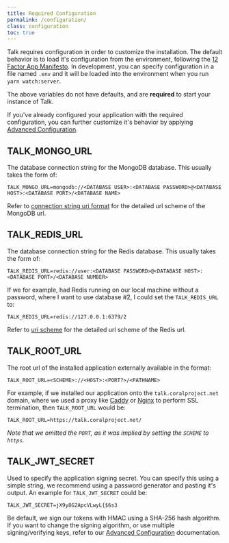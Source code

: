 ```yaml
---
title: Required Configuration
permalink: /configuration/
class: configuration
toc: true
---
```


Talk requires configuration in order to customize the installation. The default
behavior is to load it's configuration from the environment, following the
[12 Factor App Manifesto](https://12factor.net/).
In development, you can specify configuration in a file named `.env` and it will
be loaded into the environment when you run `yarn watch:server`.

The above variables do not have defaults, and are **required** to start your
instance of Talk.

If you've already configured your application with the required configuration,
you can further customize it's behavior by applying
[Advanced Configuration](./advanced-configuration/).

## TALK_MONGO_URL

The database connection string for the MongoDB database. This usually takes the
form of:

```plain
TALK_MONGO_URL=mongodb://<DATABASE USER>:<DATABASE PASSWORD>@<DATABASE HOST>:<DATABASE PORT>/<DATABASE NAME>
```

Refer to [connection string uri format](https://docs.mongodb.com/manual/reference/connection-string/)
for the detailed url scheme of the MongoDB url.

## TALK_REDIS_URL

The database connection string for the Redis database. This usually takes the
form of:

```plain
TALK_REDIS_URL=redis://user:<DATABASE PASSWORD>@<DATABASE HOST>:<DATABASE PORT>/<DATABASE NUMBER>
```

If we for example, had Redis running on our local machine without a password,
where I want to use database #2, I could set the `TALK_REDIS_URL` to:

```plain
TALK_REDIS_URL=redis://127.0.0.1:6379/2
```

Refer to [uri scheme](http://www.iana.org/assignments/uri-schemes/prov/redis)
for the detailed url scheme of the Redis url.

## TALK_ROOT_URL

The root url of the installed application externally available in the format:

```plain
TALK_ROOT_URL=<SCHEME>://<HOST>:<PORT?>/<PATHNAME>
```

For example, if we installed our application onto the `talk.coralproject.net`
domain, where we used a proxy like [Caddy](https://caddyserver.com)
or [Nginx](https://nginx.org) to perform SSL termination, then
`TALK_ROOT_URL` would be:

```plain
TALK_ROOT_URL=https://talk.coralproject.net/
```

_Note that we omitted the `PORT`, as it was implied by setting the `SCHEME` to
`https`._

## TALK_JWT_SECRET

Used to specify the application signing secret. You can specify this using a
simple string, we recommend using a password generator and pasting it's output.
An example for `TALK_JWT_SECRET` could be:

```plain
TALK_JWT_SECRET=jX9y8G2ApcVLwyL{$6s3
```

Be default, we sign our tokens with HMAC using a SHA-256 hash algorithm. If you
want to change the signing algorithm, or use multiple signing/verifying keys,
refer to our [Advanced Configuration](./advanced-configuration/) documentation.
